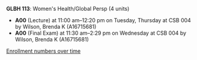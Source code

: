 **GLBH 113**: Women's Health/Global Persp (4 units)

- **A00** (Lecture) at 11:00 am–12:20 pm on Tuesday, Thursday at CSB 004 by Wilson, Brenda K (A16715681)
- **A00** (Final Exam) at 11:30 am–2:29 pm on Wednesday at CSB 004 by Wilson, Brenda K (A16715681)

[Enrollment numbers over time](./GLBH113.tsv)
